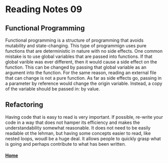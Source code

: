 # Reading Notes 09

## Functional Programming

Functional programming is a structure of programming that avoids mutability and state-changing. This type of programmign uses pure functions that are deterministic in nature with no side effects. One common mistake is to use global variables that are passed into functions. If that global varible was ever different, then it would cause a side effect on the function. This can be changed by passing that global variable as an argument into the function. For the same reason, reading an external file that can change is not a pure function. As far as side effects go, passing in a parameter by reference would change the origin variable. Instead, a copy of the variable should be passed in: by value.

## Refactoring

Having code that is easy to read is very important. If possible, re-write your code in a way that does not hamper its efficiency and makes the understandability somewhat reasonable. It does not need to be easily readable ot the lehman, but having some concepts easier to read, like nested loops, woudl be a huge deal. It allows people to quickly grasp what is going and perhaps contribute to what has been written.



#### [Home](README.md)